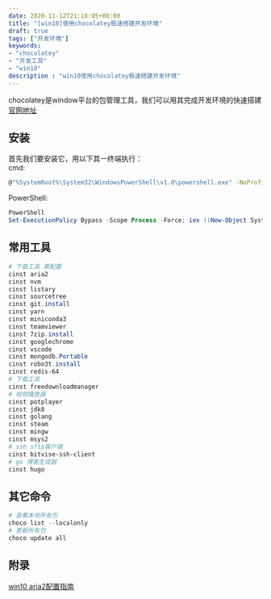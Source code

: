 ```yaml
---
date: 2020-11-12T21:18:05+08:00
title: "[win10]使用chocolatey极速搭建开发环境"
draft: true
tags: ["开发环境"]
keywords:
- "chocolatey"
- "开发工具"
- "win10"
description : "win10使用chocolatey极速搭建开发环境"
---
```


chocolatey是window平台的包管理工具，我们可以用其完成开发环境的快速搭建  
[官网地址](https://chocolatey.org/)

<!--more-->

## 安装
首先我们要安装它，用以下其一终端执行：  
cmd:
```bash
@"%SystemRoot%\System32\WindowsPowerShell\v1.0\powershell.exe" -NoProfile -InputFormat None -ExecutionPolicy Bypass -Command "iex ((New-Object System.Net.WebClient).DownloadString('https://chocolatey.org/install.ps1'))" && SET "PATH=%PATH%;%ALLUSERSPROFILE%\chocolatey\bin"
```

PowerShell:
```PowerShell
PowerShell
Set-ExecutionPolicy Bypass -Scope Process -Force; iex ((New-Object System.Net.WebClient).DownloadString('https://chocolatey.org/install.ps1'))
```


## 常用工具
```PowerShell
# 下载工具 需配置
cinst aria2
cinst nvm 
cinst listary
cinst sourcetree
cinst git.install
cinst yarn
cinst miniconda3
cinst teamviewer
cinst 7zip.install
cinst googlechrome
cinst vscode 
cinst mongodb.Portable 
cinst robo3t.install
cinst redis-64
# 下载工具
cinst freedownloadmanager
# 视频播放器
cinst potplayer
cinst jdk8
cinst golang
cinst steam
cinst mingw
cinst msys2
# ssh sftp客户端
cinst bitvise-ssh-client
# go 博客生成器
cinst hugo
```


## 其它命令
```powerShell
# 查看本地所有包
choco list --localonly 
# 更新所有包
choco update all 
```

## 附录
[win10 aria2配置指南](https://juejin.im/post/6844903823803154446)